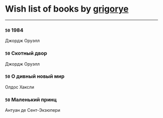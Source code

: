# Wish list of books by [grigorye](http://vk.com/id7660100)
---

### `50` 1984
Джордж Оруэлл

### `50` Скотный двор
Джордж Оруэлл

### `50` О дивный новый мир
Олдос Хаксли

### `50` Маленький принц
Антуан де Сент-Экзюпери

